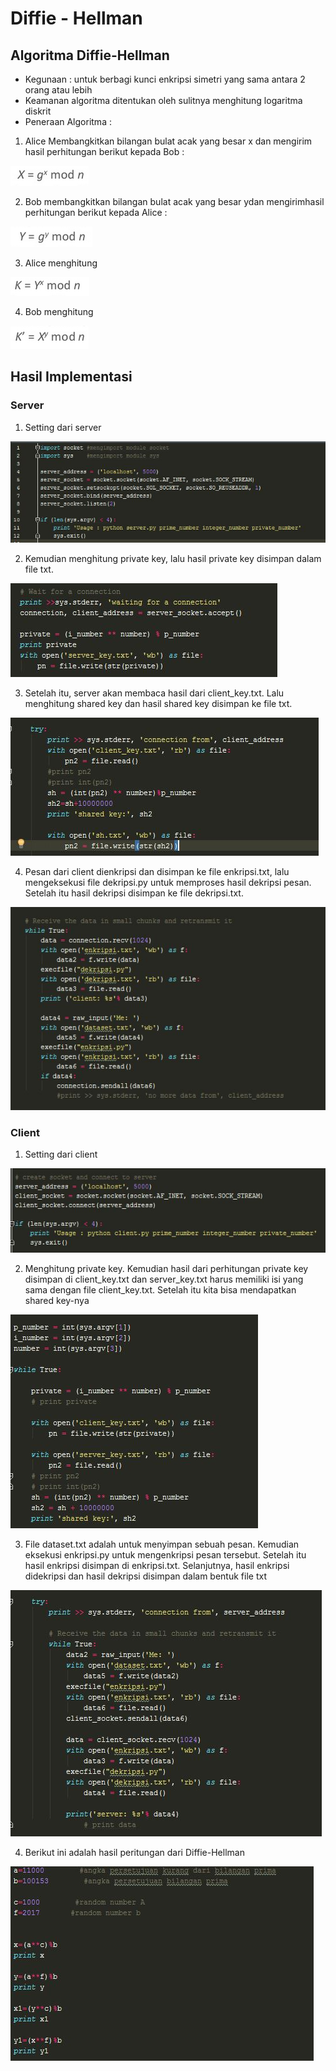 # Diffie - Hellman

## Algoritma Diffie-Hellman
- Kegunaan : untuk berbagi kunci enkripsi simetri yang sama antara 2 orang atau lebih
- Keamanan algoritma ditentukan oleh sulitnya menghitung logaritma diskrit
- Peneraan Algoritma :
1. Alice Membangkitkan bilangan bulat acak yang besar x dan mengirim hasil perhitungan berikut kepada Bob :

![alt tag](https://github.com/niakurniam/KIJ-F/blob/master/Tugas%203%20-%20Diffie%20Hillman/Screenshot/rumus1.PNG)

2. Bob membangkitkan bilangan bulat acak yang besar ydan mengirimhasil perhitungan berikut kepada Alice :

![alt tag](https://github.com/niakurniam/KIJ-F/blob/master/Tugas%203%20-%20Diffie%20Hillman/Screenshot/rumus2.PNG)

3. Alice menghitung

![alt tag](https://github.com/niakurniam/KIJ-F/blob/master/Tugas%203%20-%20Diffie%20Hillman/Screenshot/rumus3.PNG)

4. Bob menghitung

![alt tag](https://github.com/niakurniam/KIJ-F/blob/master/Tugas%203%20-%20Diffie%20Hillman/Screenshot/rumus4.PNG)

## Hasil Implementasi
### Server
1. Setting dari server

![alt tag](https://github.com/niakurniam/KIJ-F/blob/master/Tugas%203%20-%20Diffie%20Hillman/Screenshot/gambar1.JPG)

2. Kemudian menghitung private key, lalu hasil private key disimpan dalam file txt. 

![alt tag](https://github.com/niakurniam/KIJ-F/blob/master/Tugas%203%20-%20Diffie%20Hillman/Screenshot/gambar2.JPG)

3. Setelah itu, server akan membaca hasil dari client_key.txt. Lalu menghitung shared key dan hasil shared key disimpan ke file txt.

![alt tag](https://github.com/niakurniam/KIJ-F/blob/master/Tugas%203%20-%20Diffie%20Hillman/Screenshot/gambar3.JPG)

4. Pesan dari client dienkripsi dan disimpan ke file enkripsi.txt, lalu mengeksekusi file dekripsi.py untuk memproses hasil dekripsi pesan. Setelah itu hasil dekripsi disimpan ke file dekripsi.txt.

![alt tag](https://github.com/niakurniam/KIJ-F/blob/master/Tugas%203%20-%20Diffie%20Hillman/Screenshot/gambar4.JPG)

### Client
1. Setting dari client

![alt tag](https://github.com/niakurniam/KIJ-F/blob/master/Tugas%203%20-%20Diffie%20Hillman/Screenshot/gambar5.JPG)

2. Menghitung private key. Kemudian hasil dari perhitungan private key disimpan di client_key.txt dan server_key.txt harus memiliki isi yang sama dengan file client_key.txt. Setelah itu kita bisa mendapatkan shared key-nya

![alt tag](https://github.com/niakurniam/KIJ-F/blob/master/Tugas%203%20-%20Diffie%20Hillman/Screenshot/gambar6.JPG)

3. File dataset.txt adalah untuk menyimpan sebuah pesan. Kemudian eksekusi enkripsi.py untuk mengenkripsi pesan tersebut. Setelah itu hasil enkripsi disimpan di enkripsi.txt. Selanjutnya, hasil enkripsi didekripsi dan hasil dekripsi disimpan dalam bentuk file txt

![alt tag](https://github.com/niakurniam/KIJ-F/blob/master/Tugas%203%20-%20Diffie%20Hillman/Screenshot/gambar7.JPG)

4. Berikut ini adalah hasil peritungan dari Diffie-Hellman

![alt tag](https://github.com/niakurniam/KIJ-F/blob/master/Tugas%203%20-%20Diffie%20Hillman/Screenshot/gambar8.JPG)
